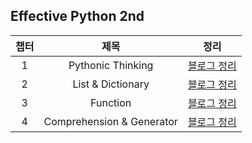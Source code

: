 ## Effective Python 2nd

챕터 | 제목 | 정리 
 :--: | :--: | :--: |
1 | Pythonic Thinking |[블로그 정리](https://teto-ri.tistory.com/entry/Effective-PYTHON-1%EC%9E%A5-%ED%8C%8C%EC%9D%B4%EC%8D%AC%EB%8B%B5%EA%B2%8C-%EC%83%9D%EA%B0%81%ED%95%98%EA%B8%B0) |
2 | List & Dictionary |[블로그 정리](https://teto-ri.tistory.com/entry/Effective-PYTHON-2%EC%9E%A5-%EB%A6%AC%EC%8A%A4%ED%8A%B8%EC%99%80-%EB%94%95%EC%85%94%EB%84%88%EB%A6%AC) |
3 | Function |[블로그 정리](https://teto-ri.tistory.com/entry/Effective-PYTHON-3%EC%9E%A5-%ED%95%A8%EC%88%98) |
4 | Comprehension & Generator |[블로그 정리](https://teto-ri.tistory.com/entry/Effective-PYTHON-4%EC%9E%A5-%EC%BB%B4%ED%94%84%EB%A6%AC%ED%97%A8%EC%85%98%EA%B3%BC-%EC%A0%9C%EB%84%88%EB%A0%88%EC%9D%B4%ED%84%B0) |